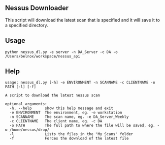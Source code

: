 ## Nessus Downloader

This script will download the latest scan that is specified and it will save it to a specified directory.

## Usage
```
python nessus_dl.py -e server -n DA_Server -c DA -o /Users/belnox/workspace/nessus_api
```

## Help
```
usage: nessus_dl.py [-h] -e ENVIRONMENT -n SCANNAME -c CLIENTNAME -o PATH [-l] [-f]

A script to download the latest nessus scan

optional arguments:
  -h, --help      show this help message and exit
  -e ENVIRONMENT  The environment, eg. -e workstation
  -n SCANNAME     The scan name, eg. -e DA_Server_Weekly
  -c CLIENTNAME   The client name, eg. -c DA
  -o PATH         The full path to where the file will be saved, eg. -o /home/nessus/drop/      
  -l              Lists the files in the "My Scans" folder
  -f              Forces the download of the latest file
 ```

